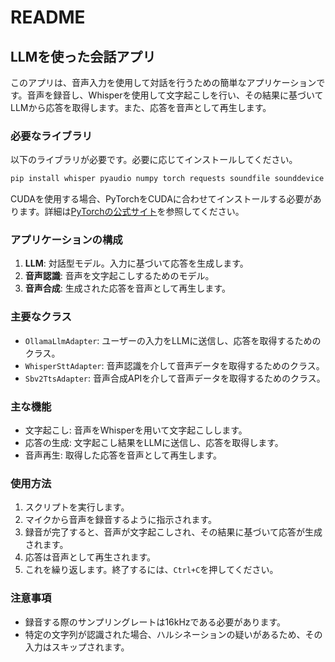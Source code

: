 # README

## LLMを使った会話アプリ

このアプリは、音声入力を使用して対話を行うための簡単なアプリケーションです。音声を録音し、Whisperを使用して文字起こしを行い、その結果に基づいてLLMから応答を取得します。また、応答を音声として再生します。

### 必要なライブラリ

以下のライブラリが必要です。必要に応じてインストールしてください。

```bash
pip install whisper pyaudio numpy torch requests soundfile sounddevice ollama
```

CUDAを使用する場合、PyTorchをCUDAに合わせてインストールする必要があります。詳細は[PyTorchの公式サイト](https://pytorch.org/)を参照してください。

### アプリケーションの構成

1. **LLM**: 対話型モデル。入力に基づいて応答を生成します。
2. **音声認識**: 音声を文字起こしするためのモデル。
3. **音声合成**: 生成された応答を音声として再生します。

### 主要なクラス

- `OllamaLlmAdapter`: ユーザーの入力をLLMに送信し、応答を取得するためのクラス。
- `WhisperSttAdapter`: 音声認識を介して音声データを取得するためのクラス。
- `Sbv2TtsAdapter`: 音声合成APIを介して音声データを取得するためのクラス。

### 主な機能

- 文字起こし: 音声をWhisperを用いて文字起こしします。
- 応答の生成: 文字起こし結果をLLMに送信し、応答を取得します。
- 音声再生: 取得した応答を音声として再生します。

### 使用方法

1. スクリプトを実行します。
2. マイクから音声を録音するように指示されます。
3. 録音が完了すると、音声が文字起こしされ、その結果に基づいて応答が生成されます。
4. 応答は音声として再生されます。
5. これを繰り返します。終了するには、`Ctrl+C`を押してください。

### 注意事項

- 録音する際のサンプリングレートは16kHzである必要があります。
- 特定の文字列が認識された場合、ハルシネーションの疑いがあるため、その入力はスキップされます。